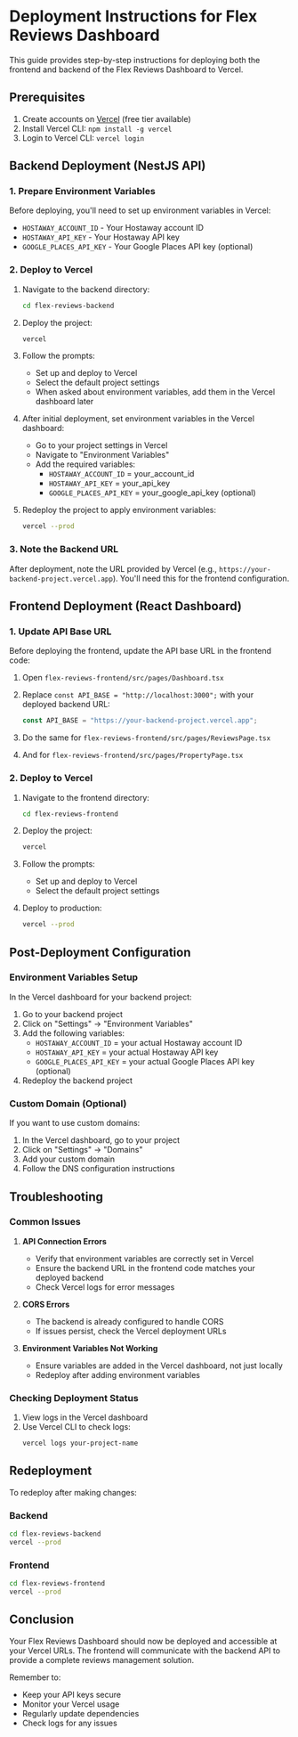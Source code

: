 # Deployment Instructions for Flex Reviews Dashboard

This guide provides step-by-step instructions for deploying both the frontend and backend of the Flex Reviews Dashboard to Vercel.

## Prerequisites

1. Create accounts on [Vercel](https://vercel.com/) (free tier available)
2. Install Vercel CLI: `npm install -g vercel`
3. Login to Vercel CLI: `vercel login`

## Backend Deployment (NestJS API)

### 1. Prepare Environment Variables

Before deploying, you'll need to set up environment variables in Vercel:

- `HOSTAWAY_ACCOUNT_ID` - Your Hostaway account ID
- `HOSTAWAY_API_KEY` - Your Hostaway API key
- `GOOGLE_PLACES_API_KEY` - Your Google Places API key (optional)

### 2. Deploy to Vercel

1. Navigate to the backend directory:
   ```bash
   cd flex-reviews-backend
   ```

2. Deploy the project:
   ```bash
   vercel
   ```

3. Follow the prompts:
   - Set up and deploy to Vercel
   - Select the default project settings
   - When asked about environment variables, add them in the Vercel dashboard later

4. After initial deployment, set environment variables in the Vercel dashboard:
   - Go to your project settings in Vercel
   - Navigate to "Environment Variables"
   - Add the required variables:
     - `HOSTAWAY_ACCOUNT_ID` = your_account_id
     - `HOSTAWAY_API_KEY` = your_api_key
     - `GOOGLE_PLACES_API_KEY` = your_google_api_key (optional)

5. Redeploy the project to apply environment variables:
   ```bash
   vercel --prod
   ```

### 3. Note the Backend URL

After deployment, note the URL provided by Vercel (e.g., `https://your-backend-project.vercel.app`). You'll need this for the frontend configuration.

## Frontend Deployment (React Dashboard)

### 1. Update API Base URL

Before deploying the frontend, update the API base URL in the frontend code:

1. Open `flex-reviews-frontend/src/pages/Dashboard.tsx`
2. Replace `const API_BASE = "http://localhost:3000";` with your deployed backend URL:
   ```typescript
   const API_BASE = "https://your-backend-project.vercel.app";
   ```

3. Do the same for `flex-reviews-frontend/src/pages/ReviewsPage.tsx`
4. And for `flex-reviews-frontend/src/pages/PropertyPage.tsx`

### 2. Deploy to Vercel

1. Navigate to the frontend directory:
   ```bash
   cd flex-reviews-frontend
   ```

2. Deploy the project:
   ```bash
   vercel
   ```

3. Follow the prompts:
   - Set up and deploy to Vercel
   - Select the default project settings

4. Deploy to production:
   ```bash
   vercel --prod
   ```

## Post-Deployment Configuration

### Environment Variables Setup

In the Vercel dashboard for your backend project:

1. Go to your backend project
2. Click on "Settings" → "Environment Variables"
3. Add the following variables:
   - `HOSTAWAY_ACCOUNT_ID` = your actual Hostaway account ID
   - `HOSTAWAY_API_KEY` = your actual Hostaway API key
   - `GOOGLE_PLACES_API_KEY` = your actual Google Places API key (optional)
4. Redeploy the backend project

### Custom Domain (Optional)

If you want to use custom domains:

1. In the Vercel dashboard, go to your project
2. Click on "Settings" → "Domains"
3. Add your custom domain
4. Follow the DNS configuration instructions

## Troubleshooting

### Common Issues

1. **API Connection Errors**
   - Verify that environment variables are correctly set in Vercel
   - Ensure the backend URL in the frontend code matches your deployed backend
   - Check Vercel logs for error messages

2. **CORS Errors**
   - The backend is already configured to handle CORS
   - If issues persist, check the Vercel deployment URLs

3. **Environment Variables Not Working**
   - Ensure variables are added in the Vercel dashboard, not just locally
   - Redeploy after adding environment variables

### Checking Deployment Status

1. View logs in the Vercel dashboard
2. Use Vercel CLI to check logs:
   ```bash
   vercel logs your-project-name
   ```

## Redeployment

To redeploy after making changes:

### Backend
```bash
cd flex-reviews-backend
vercel --prod
```

### Frontend
```bash
cd flex-reviews-frontend
vercel --prod
```

## Conclusion

Your Flex Reviews Dashboard should now be deployed and accessible at your Vercel URLs. The frontend will communicate with the backend API to provide a complete reviews management solution.

Remember to:
- Keep your API keys secure
- Monitor your Vercel usage
- Regularly update dependencies
- Check logs for any issues
